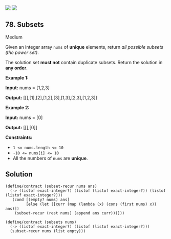 [![](https://img.shields.io/github/stars/javadev/LeetCode-in-All?label=Stars&style=flat-square)](https://github.com/javadev/LeetCode-in-All)
[![](https://img.shields.io/github/forks/javadev/LeetCode-in-All?label=Fork%20me%20on%20GitHub%20&style=flat-square)](https://github.com/javadev/LeetCode-in-All/fork)

## 78\. Subsets

Medium

Given an integer array `nums` of **unique** elements, return _all possible subsets (the power set)_.

The solution set **must not** contain duplicate subsets. Return the solution in **any order**.

**Example 1:**

**Input:** nums = [1,2,3]

**Output:** [[],[1],[2],[1,2],[3],[1,3],[2,3],[1,2,3]]

**Example 2:**

**Input:** nums = [0]

**Output:** [[],[0]]

**Constraints:**

*   `1 <= nums.length <= 10`
*   `-10 <= nums[i] <= 10`
*   All the numbers of `nums` are **unique**.

## Solution

```racket
(define/contract (subset-recur nums ans)
  (-> (listof exact-integer?) (listof (listof exact-integer?)) (listof (listof exact-integer?)))
   (cond [(empty? nums) ans]
         [else (let ([curr (map (lambda (x) (cons (first nums) x)) ans)])
    (subset-recur (rest nums) (append ans curr)))]))

(define/contract (subsets nums)
  (-> (listof exact-integer?) (listof (listof exact-integer?)))
  (subset-recur nums (list empty)))
```